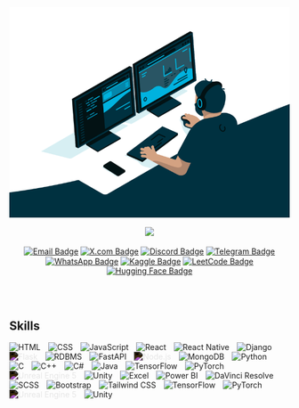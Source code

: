 <!---upper heading--->
<p align = "center">
<img src="ml.gif" alt="Machine Learning and Data Science">
</p>

<p align="center">
  <a href="https://github.com/AbdullahAlAlif"><img src="https://readme-typing-svg.herokuapp.com?lines=Hello+World;I'm+Alif;I+enjoy+coding;and+embrace+challenges;Always+eager+to+learn+and+adapt.&center=true&width=500&height=60&color=FFFFFF"></a>
</p>




<p align="center">
<a href="mailto:alif126426@gmail.com"><img src="https://img.shields.io/badge/Email-D14836?style=for-the-badge&logo=gmail&logoColor=white" alt="Email Badge"  align="center"/></a>
<a href="https://x.com/TurussoTempest"><img src="https://img.shields.io/badge/X.com-1DA1F2?style=for-the-badge&logo=x&logoColor=white" alt="X.com Badge" align="center" /></a>
<a href="https://discordapp.com/users/805696667898347541"><img src="https://img.shields.io/badge/Discord-7289DA?style=for-the-badge&logo=discord&logoColor=white" alt="Discord Badge" align="center" /></a>
<a href="https://t.me/Abdullah_Al_Alif"><img src="https://img.shields.io/badge/Telegram-2CA5E0?style=for-the-badge&logo=telegram&logoColor=white" alt="Telegram Badge" align="center" /></a>
<a href="https://wa.me/8801533924031"><img src="https://img.shields.io/badge/WhatsApp-25D366?style=for-the-badge&logo=whatsapp&logoColor=white" alt="WhatsApp Badge" align="center"/></a>
<a href="https://www.kaggle.com/Abdullah Al Alif"><img src="https://img.shields.io/badge/Kaggle-20BEFF?style=for-the-badge&logo=kaggle&logoColor=white" alt="Kaggle Badge" align="center" /></a>
<a href="https://leetcode.com/u/alif126426/"><img src="https://img.shields.io/badge/LeetCode-FFA116?style=for-the-badge&logo=leetcode&logoColor=white" alt="LeetCode Badge" align="center" /></a>
<a href="https://huggingface.co/YourUsername"><img src="https://img.shields.io/badge/Hugging%20Face-FFAE0D?style=for-the-badge&logo=huggingface&logoColor=white" alt="Hugging Face Badge"/></a>


</p>
<br>
<br>


<!---skills--->
## Skills

<p align="left"> 
  <img src="https://cdn.jsdelivr.net/gh/devicons/devicon/icons/html5/html5-original.svg" alt="HTML" width="40" height="40" style="padding-right:10px;" /> 
<img src="https://cdn.jsdelivr.net/gh/devicons/devicon/icons/css3/css3-original.svg" alt="CSS" width="40" height="40" style="padding-right:10px;" /> 
<img src="https://cdn.jsdelivr.net/gh/devicons/devicon/icons/javascript/javascript-original.svg" alt="JavaScript" width="40" height="40" style="padding-right:10px;" />
<img src="https://cdn.jsdelivr.net/gh/devicons/devicon/icons/react/react-original.svg" alt="React" width="40" height="40" style="padding-right:10px;" />
<img src="https://cdn.jsdelivr.net/gh/devicons/devicon/icons/react/react-original.svg" alt="React Native" width="40" height="40" style="padding-right:10px;" />

<img src="https://cdn.jsdelivr.net/gh/devicons/devicon/icons/django/django-plain.svg" alt="Django" width="40" height="40" style="padding-right:10px;" />
<img src="https://cdn.jsdelivr.net/gh/devicons/devicon/icons/flask/flask-original.svg" alt="Flask" width="40" height="40" style="padding-right:10px; filter: invert(100%);" />
<img src="https://cdn.jsdelivr.net/gh/devicons/devicon/icons/mysql/mysql-original.svg" alt="RDBMS" width="40" height="40" style="padding-right:10px;" />
<img src="https://cdn.jsdelivr.net/gh/devicons/devicon/icons/fastapi/fastapi-original.svg" alt="FastAPI" width="40" height="40" style="padding-right:10px;" />
<img src="https://cdn.jsdelivr.net/gh/devicons/devicon/icons/nodejs/nodejs-original.svg" alt="Node.js" width="40" height="40" style="padding-right:10px; filter: invert(100%);" />
<img src="https://cdn.jsdelivr.net/gh/devicons/devicon/icons/mongodb/mongodb-original.svg" alt="MongoDB" width="40" height="40" style="padding-right:10px;" />

<img src="https://cdn.jsdelivr.net/gh/devicons/devicon/icons/python/python-original.svg" alt="Python" width="40" height="40" style="padding-right:10px;" /> 
<img src="https://cdn.jsdelivr.net/gh/devicons/devicon/icons/c/c-original.svg" alt="C" width="40" height="40" style="padding-right:10px;" /> 
<img src="https://cdn.jsdelivr.net/gh/devicons/devicon/icons/cplusplus/cplusplus-original.svg" alt="C++" width="40" height="40" style="padding-right:10px;" /> 
<img src="https://cdn.jsdelivr.net/gh/devicons/devicon/icons/csharp/csharp-original.svg" alt="C#" width="40" height="40" style="padding-right:10px;" /> 
<img src="https://cdn.jsdelivr.net/gh/devicons/devicon/icons/java/java-original.svg" alt="Java" width="40" height="40" style="padding-right:10px;" /> 

<img src="https://cdn.jsdelivr.net/gh/devicons/devicon/icons/tensorflow/tensorflow-original.svg" alt="TensorFlow" width="40" height="40" style="padding-right:10px;" /> 
<img src="https://cdn.jsdelivr.net/gh/devicons/devicon/icons/pytorch/pytorch-original.svg" alt="PyTorch" width="40" height="40" style="padding-right:10px;" />

<img src="https://cdn.jsdelivr.net/gh/devicons/devicon/icons/unrealengine/unrealengine-original.svg" alt="Unreal Engine 5" width="40" height="40" style="padding-right:10px; filter: invert(100%);" />
<img src="https://cdn.jsdelivr.net/gh/devicons/devicon/icons/unity/unity-original.svg" alt="Unity" width="40" height="40" style="padding-right:10px;" /> 
<img src="https://cdn.jsdelivr.net/gh/devicons/devicon/icons/filetype-excel/filetype-excel-original.svg" alt="Excel" width="40" height="40" style="padding-right:10px;" />
<img src="https://cdn.jsdelivr.net/gh/devicons/devicon/icons/powerbi/powerbi-original.svg" alt="Power BI" width="40" height="40" style="padding-right:10px;" />
<img src="https://cdn.jsdelivr.net/gh/devicons/devicon/icons/davinciresolve/davinciresolve-original.svg" alt="DaVinci Resolve" width="40" height="40" style="padding-right:10px;" />
<img src="https://cdn.jsdelivr.net/gh/devicons/devicon/icons/sass/sass-original.svg" alt="SCSS" width="40" height="40" style="padding-right:10px;" />
<img src="https://cdn.jsdelivr.net/gh/devicons/devicon/icons/bootstrap/bootstrap-original.svg" alt="Bootstrap" width="40" height="40" style="padding-right:10px;" />
<img src="https://cdn.jsdelivr.net/gh/devicons/devicon/icons/tailwindcss/tailwindcss-original.svg" alt="Tailwind CSS" width="40" height="40" style="padding-right:10px;" />


<img src="https://cdn.jsdelivr.net/gh/devicons/devicon/icons/tensorflow/tensorflow-original.svg" alt="TensorFlow" width="40" height="40" style="padding-right:10px;" /> 
<img src="https://cdn.jsdelivr.net/gh/devicons/devicon/icons/pytorch/pytorch-original.svg" alt="PyTorch" width="40" height="40" style="padding-right:10px;" />

<img src="https://cdn.jsdelivr.net/gh/devicons/devicon/icons/unrealengine/unrealengine-original.svg" alt="Unreal Engine 5" width="40" height="40" style="padding-right:10px; filter: invert(100%);" />
<img src="https://cdn.jsdelivr.net/gh/devicons/devicon/icons/unity/unity-original.svg" alt="Unity" width="40" height="40" style="padding-right:10px;" /> 


</p>

<br />
